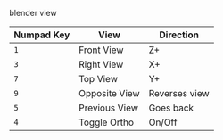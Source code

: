 
blender view

| Numpad Key | View          | Direction     |
| ---------- | ------------- | ------------- |
| `1`        | Front View    | Z+            |
| `3`        | Right View    | X+            |
| `7`        | Top View      | Y+            |
| `9`        | Opposite View | Reverses view |
| `5`        | Previous View | Goes back     |
| `4`        | Toggle Ortho  | On/Off        |

